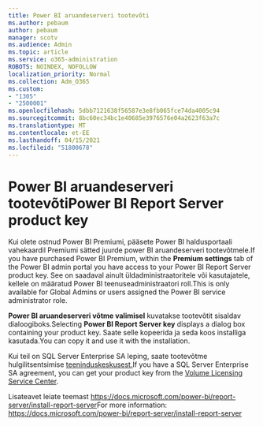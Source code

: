 ```yaml
---
title: Power BI aruandeserveri tootevõti
ms.author: pebaum
author: pebaum
manager: scotv
ms.audience: Admin
ms.topic: article
ms.service: o365-administration
ROBOTS: NOINDEX, NOFOLLOW
localization_priority: Normal
ms.collection: Adm_O365
ms.custom:
- "1305"
- "2500001"
ms.openlocfilehash: 5dbb7121638f56587e3e8fb065fce74da4005c94
ms.sourcegitcommit: 8bc60ec34bc1e40685e3976576e04a2623f63a7c
ms.translationtype: MT
ms.contentlocale: et-EE
ms.lasthandoff: 04/15/2021
ms.locfileid: "51800678"
---
```

# <a name="power-bi-report-server-product-key"></a><span data-ttu-id="ec097-102">Power BI aruandeserveri tootevõti</span><span class="sxs-lookup"><span data-stu-id="ec097-102">Power BI Report Server product key</span></span>

<span data-ttu-id="ec097-103">Kui olete ostnud Power BI  Premiumi, pääsete Power BI haldusportaali vahekaardil Premiumi sätted juurde power BI aruandeserveri tootevõtmele.</span><span class="sxs-lookup"><span data-stu-id="ec097-103">If you have purchased Power BI Premium, within the **Premium settings** tab of the Power BI admin portal you have access to your Power BI Report Server product key.</span></span> <span data-ttu-id="ec097-104">See on saadaval ainult üldadministraatoritele või kasutajatele, kellele on määratud Power BI teenuseadministraatori roll.</span><span class="sxs-lookup"><span data-stu-id="ec097-104">This is only available for Global Admins or users assigned the Power BI service administrator role.</span></span>

<span data-ttu-id="ec097-105">**Power BI aruandeserveri võtme valimisel** kuvatakse tootevõtit sisaldav dialoogiboks.</span><span class="sxs-lookup"><span data-stu-id="ec097-105">Selecting **Power BI Report Server key** displays a dialog box containing your product key.</span></span> <span data-ttu-id="ec097-106">Saate selle kopeerida ja seda koos installiga kasutada.</span><span class="sxs-lookup"><span data-stu-id="ec097-106">You can copy it and use it with the installation.</span></span>

<span data-ttu-id="ec097-107">Kui teil on SQL Server Enterprise SA leping, saate tootevõtme hulgilitsentsimise [teeninduskeskusest.](https://www.microsoft.com/Licensing/servicecenter/)</span><span class="sxs-lookup"><span data-stu-id="ec097-107">If you have a SQL Server Enterprise SA agreement, you can get your product key from the [Volume Licensing Service Center](https://www.microsoft.com/Licensing/servicecenter/).</span></span>

<span data-ttu-id="ec097-108">Lisateavet leiate teemast https://docs.microsoft.com/power-bi/report-server/install-report-server</span><span class="sxs-lookup"><span data-stu-id="ec097-108">For more information: https://docs.microsoft.com/power-bi/report-server/install-report-server</span></span>
